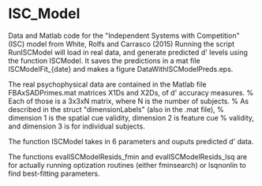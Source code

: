 # ISC_Model
Data and Matlab code for the "Independent Systems with Competition" (ISC) model from White, Rolfs and Carrasco (2015)
Running the script RunISCModel will load in real data, and generate predicted d' levels using the function ISCModel. It saves the predictions in a mat file ISCModelFit_{date} and makes a figure DataWithISCModelPreds.eps. 

The real psychophysical data are contained in the Matlab file FBAxSADPrimes.mat
matrices X1Ds and X2Ds, of d' accuracy measures.
% Each of those is a 3x3xN matrix, where N is the number of subjects. 
% As described in the struct "dimensionLabels" (also in the .mat file),
% dimension 1 is the spatial cue validity, dimension 2 is feature cue
% validity, and dimension 3 is for individual subjects. 

The function ISCModel takes in 6 parameters and ouputs predicted d' data. 

The functions evalISCModelResids_fmin and evalISCModelResids_lsq are for actually running optization routines (either fminsearch) 
or lsqnonlin to find best-fitting parameters. 
